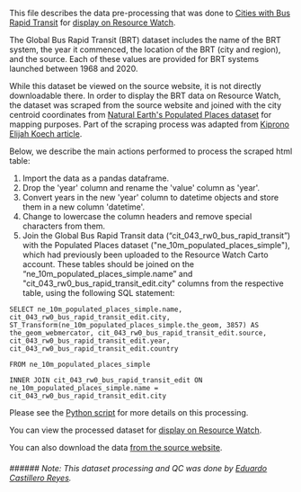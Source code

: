 This file describes the data pre-processing that was done to [Cities with Bus Rapid Transit](https://brtdata.org/indicators/systems/year_system_commenced) for [display on Resource Watch](https://bit.ly/3FGqorD).

The Global Bus Rapid Transit (BRT) dataset includes the name of the BRT system, the year it commenced, the location of the BRT (city and region), and the source. Each of these values are provided for BRT systems launched between 1968 and 2020.

While this dataset be viewed on the source website, it is not directly downloadable there. In order to display the BRT data on Resource Watch, the dataset was scraped from the source website and joined with the city centroid coordinates from [Natural Earth's Populated Places dataset](http://www.naturalearthdata.com/downloads/10m-cultural-vectors/10m-populated-places/) for mapping purposes. Part of the scraping process was adapted from [Kiprono Elijah Koech article](https://towardsdatascience.com/web-scraping-scraping-table-data-1665b6b2271c).

Below, we describe the main actions performed to process the scraped html table:
1. Import the data as a pandas dataframe.
2. Drop the 'year' column and rename the 'value' column as 'year'.
3. Convert years in the new 'year' column to datetime objects and store them in a new column 'datetime'.
4. Change to lowercase the column headers and remove special characters from them.
5. Join the Global Bus Rapid Transit data (“cit_043_rw0_bus_rapid_transit”) with the Populated Places dataset ("ne_10m_populated_places_simple"), which had previously been uploaded to the Resource Watch Carto account. These tables should be joined on the “ne_10m_populated_places_simple.name” and "cit_043_rw0_bus_rapid_transit_edit.city" columns from the respective table, using the following SQL statement:

```
SELECT ne_10m_populated_places_simple.name, cit_043_rw0_bus_rapid_transit_edit.city,
ST_Transform(ne_10m_populated_places_simple.the_geom, 3857) AS the_geom_webmercator, cit_043_rw0_bus_rapid_transit_edit.source,
cit_043_rw0_bus_rapid_transit_edit.year, cit_043_rw0_bus_rapid_transit_edit.country 

FROM ne_10m_populated_places_simple

INNER JOIN cit_043_rw0_bus_rapid_transit_edit ON ne_10m_populated_places_simple.name = cit_043_rw0_bus_rapid_transit_edit.city
```

Please see the [Python script](https://github.com/resource-watch/data-pre-processing/blob/master/cit_043_rw0_bus_rapid_transit/cit_043_rw0_bus_rapid_transit.py) for more details on this processing.

You can view the processed dataset for [display on Resource Watch](https://bit.ly/3FGqorD).

You can also download the data [from the source website](https://brtdata.org/indicators/systems/year_system_commenced).

###### ###### Note: This dataset processing and QC was done by [Eduardo Castillero Reyes](https://wrimexico.org/profile/eduardo-castillero-reyes).

